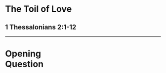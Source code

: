 <!-- .slide: <%= bg("unsplash-Jztmx9yqjBw-stars.jpg") %> id="title" -->
# The Toil of Love
## 1 Thessalonians 2:1-12

---
<!-- .slide: data-background="white" -->
# Opening <br> **Question**
<!-- .element: class="r-fit-text" -->
